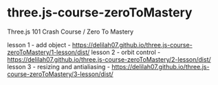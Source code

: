 # three.js-course-zeroToMastery

Three.js 101 Crash Course / Zero To Mastery

lesson 1 - add object - https://delilah07.github.io/three.js-course-zeroToMastery/1-lesson/dist/
lesson 2 - orbit control - https://delilah07.github.io/three.js-course-zeroToMastery/2-lesson/dist/
lesson 3 - resizing and antialiasing - https://delilah07.github.io/three.js-course-zeroToMastery/3-lesson/dist/
